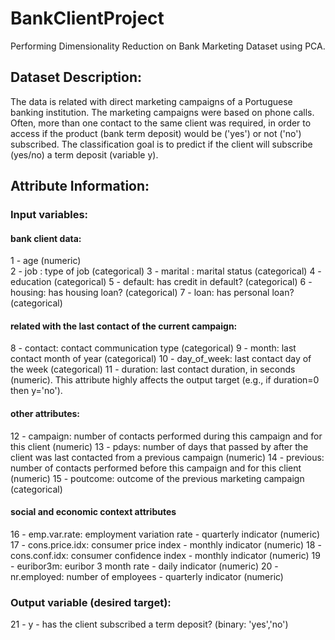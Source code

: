 # BankClientProject

Performing Dimensionality Reduction on Bank Marketing Dataset using PCA. 

## Dataset Description:
The data is related with direct marketing campaigns of a Portuguese banking institution. The marketing campaigns were based on phone calls. Often, more than one contact to the same client was required, in order to access if the product (bank term deposit) would be ('yes') or not ('no') subscribed. The classification goal is to predict if the client will subscribe (yes/no) a term deposit (variable y).

## Attribute Information:

### Input variables:
#### bank client data:
1 - age (numeric)\
2 - job : type of job (categorical) 
3 - marital : marital status (categorical)
4 - education (categorical)
5 - default: has credit in default? (categorical)
6 - housing: has housing loan? (categorical)
7 - loan: has personal loan? (categorical)
#### related with the last contact of the current campaign:
8 - contact: contact communication type (categorical)
9 - month: last contact month of year (categorical)
10 - day_of_week: last contact day of the week (categorical)
11 - duration: last contact duration, in seconds (numeric). This attribute highly affects the output target (e.g., if duration=0 then y='no'). 
#### other attributes:
12 - campaign: number of contacts performed during this campaign and for this client (numeric)
13 - pdays: number of days that passed by after the client was last contacted from a previous campaign (numeric)
14 - previous: number of contacts performed before this campaign and for this client (numeric)
15 - poutcome: outcome of the previous marketing campaign (categorical)
#### social and economic context attributes
16 - emp.var.rate: employment variation rate - quarterly indicator (numeric)
17 - cons.price.idx: consumer price index - monthly indicator (numeric)
18 - cons.conf.idx: consumer confidence index - monthly indicator (numeric)
19 - euribor3m: euribor 3 month rate - daily indicator (numeric)
20 - nr.employed: number of employees - quarterly indicator (numeric)

### Output variable (desired target):
21 - y - has the client subscribed a term deposit? (binary: 'yes','no')

